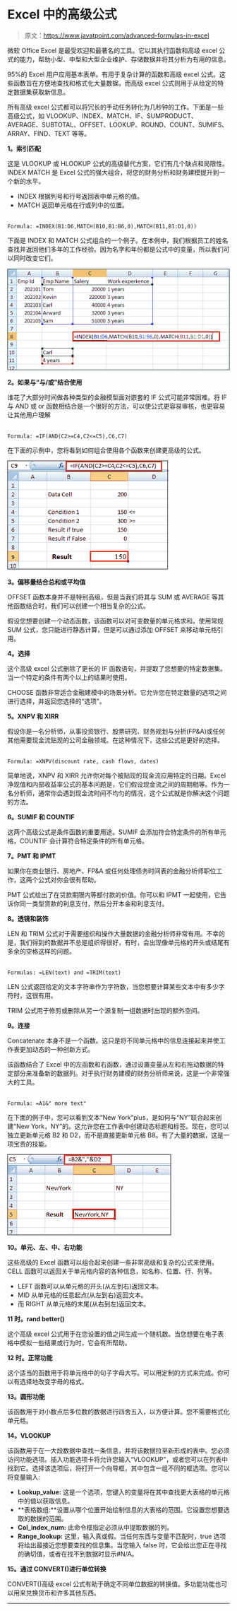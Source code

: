 # Excel 中的高级公式

> 原文：<https://www.javatpoint.com/advanced-formulas-in-excel>

微软 Office Excel 是最受欢迎和最著名的工具。它以其执行函数和高级 excel 公式的能力，帮助小型、中型和大型企业维护、存储数据并将其分析为有用的信息。

95%的 Excel 用户应用基本表单。有用于复杂计算的函数和高级 excel 公式。这些函数旨在方便地查找和格式化大量数据，而高级 excel 公式则用于从给定的特定数据集获取新信息。

所有高级 excel 公式都可以将冗长的手动任务转化为几秒钟的工作。下面是一些高级公式，如 VLOOKUP、INDEX、MATCH、IF、SUMPRODUCT、AVERAGE、SUBTOTAL、OFFSET、LOOKUP、ROUND、COUNT、SUMIFS、ARRAY、FIND、TEXT 等等。

**1。索引匹配**

这是 VLOOKUP 或 HLOOKUP 公式的高级替代方案，它们有几个缺点和局限性。INDEX MATCH 是 Excel 公式的强大组合，将您的财务分析和财务建模提升到一个新的水平。

*   INDEX 根据列号和行号返回表中单元格的值。
*   MATCH 返回单元格在行或列中的位置。

```

Formula: =INDEX(B1:D6,MATCH(B10,B1:B6,0),MATCH(B11,B1:D1,0))

```

下面是 INDEX 和 MATCH 公式组合的一个例子。在本例中，我们根据员工的姓名查找并返回他们多年的工作经验。因为名字和年份都是公式中的变量，所以我们可以同时改变它们。

![Advanced Formulas in Excel](img/52869f80ac28f131bdd343b309b70a5d.png)

**2。如果与“与/或”结合使用**

谁花了大部分时间做各种类型的金融模型面对嵌套的 IF 公式可能非常困难。将 IF 与 AND 或 or 函数相结合是一个很好的方法，可以使公式更容易审核，也更容易让其他用户理解

```

Formula: =IF(AND(C2>=C4,C2<=C5),C6,C7)

```

在下面的示例中，您将看到如何组合使用各个函数来创建更高级的公式。

![Advanced Formulas in Excel](img/d17263478e2ce88f5c200b895a67ab71.png)

**3。偏移量结合总和或平均值**

OFFSET 函数本身并不是特别高级，但是当我们将其与 SUM 或 AVERAGE 等其他函数结合时，我们可以创建一个相当复杂的公式。

假设您想要创建一个动态函数，该函数可以对可变数量的单元格求和。使用常规 SUM 公式，您只能进行静态计算，但是可以通过添加 OFFSET 来移动单元格引用。

**4。选择**

这个高级 excel 公式删除了更长的 IF 函数语句，并提取了您想要的特定数据集。当一个特定的条件有两个以上的结果时使用。

CHOOSE 函数非常适合金融建模中的场景分析。它允许您在特定数量的选项之间进行选择，并返回您选择的“选项”。

**5。XNPV 和 XIRR**

假设你是一名分析师，从事投资银行、股票研究、财务规划与分析(FP&A)或任何其他需要现金流贴现的公司金融领域。在这种情况下，这些公式是更好的选择。

```

Formula: =XNPV(discount rate, cash flows, dates)

```

简单地说，XNPV 和 XIRR 允许你对每个被贴现的现金流应用特定的日期。Excel 净现值和内部收益率公式的基本问题是，它们假设现金流之间的周期相等。作为一名分析师，通常你会遇到现金流时间不均匀的情况，这个公式就是你解决这个问题的方法。

**6。SUMIF 和 COUNTIF**

这两个高级公式是条件函数的重要用途。SUMIF 会添加符合特定条件的所有单元格，COUNTIF 会计算符合特定条件的所有单元格。

**7。PMT 和 IPMT**

如果你在商业银行、房地产、FP&A 或任何处理债务时间表的金融分析师职位工作，这两个公式对你会很有帮助。

PMT 公式给出了在贷款期限内等额付款的价值。你可以和 IPMT 一起使用，它告诉你同一类型贷款的利息支付，然后分开本金和利息支付。

**8。透镜和装饰**

LEN 和 TRIM 公式对于需要组织和操作大量数据的金融分析师非常有用。不幸的是，我们得到的数据并不总是组织得很好，有时，会出现像单元格的开头或结尾有多余的空格这样的问题。

```

Formulas: =LEN(text) and =TRIM(text)

```

LEN 公式返回给定的文本字符串作为字符数，当您想要计算某些文本中有多少字符时，这很有用。

TRIM 公式用于修剪或删除从另一个源复制一组数据时出现的额外空间。

**9。连接**

Concatenate 本身不是一个函数。这只是将不同单元格中的信息连接起来并使工作表更加动态的一种创新方式。

该函数结合了 Excel 中的左函数和右函数，通过设置变量从左和右拖动数据的特定部分来准备新的数据列。对于执行财务建模的财务分析师来说，这是一个非常强大的工具。

```

Formula: =A1&" more text"

```

在下面的例子中，您可以看到文本“New York”plus，是如何与“NY”联合起来创建“New York，NY”的。这允许您在工作表中创建动态标题和标签。现在，您可以独立更新单元格 B2 和 D2，而不是直接更新单元格 B8。有了大量的数据，这是一项宝贵的技能。

![Advanced Formulas in Excel](img/6570395be6d8e9d65575d6932b65540d.png)

**10。单元、左、中、右功能**

这些高级的 Excel 函数可以组合起来创建一些非常高级和复杂的公式来使用。CELL 函数可以返回关于单元格内容的各种信息，如名称、位置、行、列等。

*   LEFT 函数可以从单元格的开头(从左到右)返回文本。
*   MID 从单元格的任意起点(从左到右)返回文本。
*   而 RIGHT 从单元格的末尾(从右到左)返回文本。

**11 时。rand better()**

这个高级 excel 公式用于在您设置的值之间生成一个随机数。当您想要在电子表格中模拟一些结果或行为时，它会有所帮助。

**12 时。正常功能**

这个适当的函数用于将单元格中的句子字母大写。可以用定制的方式来完成。你可以有选择地改变字母的格式。

**13。圆形功能**

该函数用于对小数点后多位数的数据进行四舍五入，以方便计算。您不需要格式化单元格。

**14。VLOOKUP**

该函数用于在一大段数据中查找一条信息，并将该数据拉至新形成的表中。您必须访问功能选项。插入功能选项卡将允许您输入“VLOOKUP”，或者您可以在列表中找到它。选择该选项后，将打开一个向导框，其中包含一组不同的框选项。您可以将变量输入:

*   **Lookup_value:** 这是一个选项，您键入的变量将在其中查找更大表格的单元格中的值以获取信息。
*   **表格数组:**设置从哪个位置开始绘制信息的大表格的范围。它设置您想要选取的数据的范围。
*   **Col_index_num:** 此命令框指定必须从中提取数据的列。
*   **Range_lookup:** 这里，输入真或假。当任何东西与变量不匹配时，true 选项将给出最接近您想要查找的信息集。当您输入 false 时，它会给出您正在寻找的确切值，或者在找不到数据时显示#N/A。

**15。通过 CONVERT()进行单位转换**

CONVERT()高级 excel 公式有助于确定不同单位数据的转换值。多功能功能也可以用来兑换货币和许多其他东西。

* * *